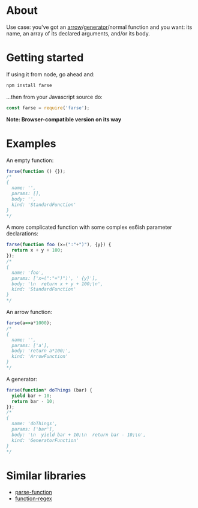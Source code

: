 # About

Use case: you've got an [arrow](https://developer.mozilla.org/en-US/docs/Web/JavaScript/Reference/Functions/Arrow_functions)/[generator](https://developer.mozilla.org/en-US/docs/Web/JavaScript/Reference/Statements/function*)/normal function and you want: its name, an array of its declared arguments, and/or its body.

# Getting started

If using it from node, go ahead and:

```bash
npm install farse
```

...then from your Javascript source do:

```js
const farse = require('farse');
```

**Note: Browser-compatible version on its way**

# Examples

An empty function:

```js
farse(function () {});
/*
{
  name: '',
  params: [],
  body: '',
  kind: 'StandardFunction'
}
*/
```

A more complicated function with some complex es6ish parameter declarations:

```js
farse(function foo (x=(":"+")"), {y}) {
  return x + y + 100;
});
/*
{
  name: 'foo',
  params: ['x=(":"+")")', ' {y}'],
  body: '\n  return x + y + 100;\n',
  kind: 'StandardFunction'
}
*/
```

An arrow function:

```js
farse(a=>a*1000);
/*
{
  name: '',
  params: ['a'],
  body: 'return a*100;',
  kind: 'ArrowFunction'
}
*/
```

A generator:

```js
farse(function* doThings (bar) {
  yield bar + 10;
  return bar - 10;
});
/*
{
  name: 'doThings',
  params: ['bar'],
  body: '\n  yield bar + 10;\n  return bar - 10;\n',
  kind: 'GeneratorFunction'
}
*/
```

# Similar libraries

* [parse-function](https://www.npmjs.com/package/parse-function)
* [function-regex](https://www.npmjs.com/package/function-regex)
